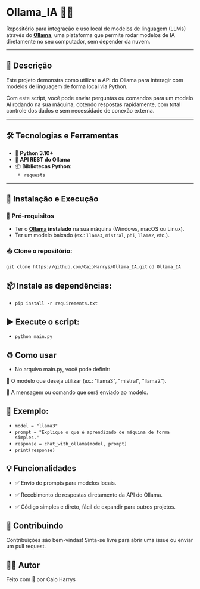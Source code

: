 # Ollama_IA 🚀🧠

Repositório para integração e uso local de modelos de linguagem (LLMs) através do **[Ollama](https://ollama.com/)**, uma plataforma que permite rodar modelos de IA diretamente no seu computador, sem depender da nuvem.

---

## 📜 Descrição

Este projeto demonstra como utilizar a API do Ollama para interagir com modelos de linguagem de forma local via Python.

Com este script, você pode enviar perguntas ou comandos para um modelo AI rodando na sua máquina, obtendo respostas rapidamente, com total controle dos dados e sem necessidade de conexão externa.

---

## 🛠️ Tecnologias e Ferramentas

- 🐍 **Python 3.10+**
- 🔗 **API REST do Ollama**
- 📦 **Bibliotecas Python:**
  - `requests`

---

## 🚀 Instalação e Execução

### 🔧 Pré-requisitos
- Ter o **[Ollama](https://ollama.com/) instalado** na sua máquina (Windows, macOS ou Linux).
- Ter um modelo baixado (ex.: `llama3`, `mistral`, `phi`, `llama2`, etc.).

### 📥 Clone o repositório:

`git clone https://github.com/CaioHarrys/Ollama_IA.git`
`cd Ollama_IA`

## 📦 Instale as dependências:
- `pip install -r requirements.txt`

## ▶️ Execute o script:
- `python main.py`
## ⚙️ Como usar
- No arquivo main.py, você pode definir:

🔸 O modelo que deseja utilizar (ex.: "llama3", "mistral", "llama2").

🔸 A mensagem ou comando que será enviado ao modelo.
## 🎯 Exemplo:
- `model = "llama3"`
- `prompt = "Explique o que é aprendizado de máquina de forma simples."`
- `response = chat_with_ollama(model, prompt)`
- `print(response)`
## 💡 Funcionalidades
- ✅ Envio de prompts para modelos locais.

- ✅ Recebimento de respostas diretamente da API do Ollama.

- ✅ Código simples e direto, fácil de expandir para outros projetos.
## 🤝 Contribuindo
Contribuições são bem-vindas! Sinta-se livre para abrir uma issue ou enviar um pull request.
## 🧑‍💻 Autor
Feito com 💙 por Caio Harrys